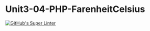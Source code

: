 # Unit3-04-PHP-FarenheitCelsius
[![GitHub's Super Linter](https://github.com/ICS20-Programming-Grace-S/Unit3-04-PHP-FarenheitCelsius/workflows/GitHub's%20Super%20Linter/badge.svg)](https://github.com/ICS20-Programming-Grace-S/Unit3-04-PHP-FarenheitCelsius/actions)